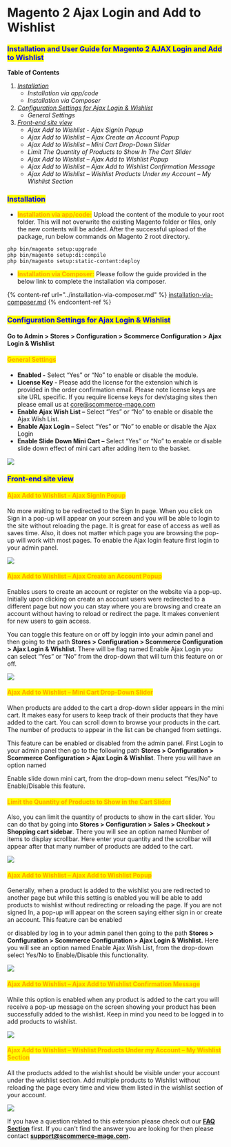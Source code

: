 # Magento 2 Ajax Login and Add to Wishlist

### <mark style="color:blue;">Installation and User Guide for Magento 2 AJAX Login and Add to Wishlist</mark>

**Table of Contents**

1. [_Installation_ ](magento-2-ajax-login-and-add-to-wishlist.md#\_bookmark0)
   * _Installation via app/code_&#x20;
   * _Installation via Composer_
2. [_Configuration Settings for Ajax Login & Wishlist_ ](magento-2-ajax-login-and-add-to-wishlist.md#\_bookmark3)
   * _General Settings_&#x20;
3. [_Front-end site view_ ](magento-2-ajax-login-and-add-to-wishlist.md#\_bookmark5)
   * _Ajax Add to Wishlist - Ajax SignIn Popup_&#x20;
   * _Ajax Add to Wishlist – Ajax Create an Account Popup_&#x20;
   * _Ajax Add to Wishlist – Mini Cart Drop-Down Slider_&#x20;
   * _Limit The Quantity of Products to Show In The Cart Slider_&#x20;
   * _Ajax Add to Wishlist – Ajax Add to Wishlist Popup_&#x20;
   * _Ajax Add to Wishlist – Ajax Add to Wishlist Confirmation Message_&#x20;
   * _Ajax Add to Wishlist – Wishlist Products Under my Account – My Wishlist Section_&#x20;

### <mark style="color:blue;">Installation</mark> <a href="#_bookmark0" id="_bookmark0"></a>

* <mark style="color:orange;">**Installation via app/code:**</mark> Upload the content of the module to your root folder. This will not overwrite the existing Magento folder or files, only the new contents will be added. After the successful upload of the package, run below commands on Magento 2 root directory.

```
php bin/magento setup:upgrade
php bin/magento setup:di:compile
php bin/magento setup:static-content:deploy
```

* <mark style="color:orange;">**Installation via Composer:**</mark> Please follow the guide provided in the below link to complete the installation via composer.

{% content-ref url="../installation-via-composer.md" %}
[installation-via-composer.md](../installation-via-composer.md)
{% endcontent-ref %}

### <mark style="color:blue;">Configuration Settings for Ajax Login & Wishlist</mark> <a href="#_bookmark3" id="_bookmark3"></a>

#### Go to Admin > Stores > Configuration > Scommerce Configuration > Ajax Login & Wishlist

#### <mark style="color:orange;">General Settings</mark> <a href="#_bookmark4" id="_bookmark4"></a>

* **Enabled -** Select “Yes” or “No” to enable or disable the module.
* **License Key -** Please add the license for the extension which is provided in the order confirmation email. Please note license keys are site URL specific. If you require license keys for dev/staging sites then please email us at [core@scommerce-mage.com](mailto:core@scommerce-mage.com)
* **Enable Ajax Wish List –** Select “Yes” or “No” to enable or disable the Ajax Wish List.
* **Enable Ajax Login –** Select “Yes” or “No” to enable or disable the Ajax Login
* **Enable Slide Down Mini Cart –** Select “Yes” or “No” to enable or disable slide down effect of mini cart after adding item to the basket.

![](../../.gitbook/assets/ajax\_general.jpg)

### <mark style="color:blue;">Front-end site view</mark> <a href="#_bookmark5" id="_bookmark5"></a>

#### <mark style="color:orange;">Ajax Add to Wishlist - Ajax SignIn Popup</mark> <a href="#_bookmark6" id="_bookmark6"></a>

No more waiting to be redirected to the Sign In page. When you click on Sign in a pop-up will appear on your screen and you will be able to login to the site without reloading the page. It is great for ease of access as well as saves time. Also, it does not matter which page you are browsing the pop-up will work with most pages. To enable the Ajax login feature first login to your admin panel.

![](<../../.gitbook/assets/7 (59)>)

#### <mark style="color:orange;">Ajax Add to Wishlist – Ajax Create an Account Popup</mark> <a href="#_bookmark7" id="_bookmark7"></a>

Enables users to create an account or register on the website via a pop-up. Initially upon clicking on create an account users were redirected to a different page but now you can stay where you are browsing and create an account without having to reload or redirect the page. It makes convenient for new users to gain access.

You can toggle this feature on or off by loggin into your admin panel and then going to the path **Stores > Configuration > Scommerce Configuration > Ajax Login & Wishlist**. There will be flag named Enable Ajax Login you can select “Yes” or “No” from the drop-down that will turn this feature on or off.

![](<../../.gitbook/assets/8 (20)>)

#### <mark style="color:orange;">Ajax Add to Wishlist – Mini Cart Drop-Down Slider</mark> <a href="#_bookmark8" id="_bookmark8"></a>

When products are added to the cart a drop-down slider appears in the mini cart. It makes easy for users to keep track of their products that they have added to the cart. You can scroll down to browse your products in the cart. The number of products to appear in the list can be changed from settings.

This feature can be enabled or disabled from the admin panel. First Login to your admin panel then go to the following path **Stores > Configuration > Scommerce Configuration > Ajax Login & Wishlist**. There you will have an option named

Enable slide down mini cart, from the drop-down menu select “Yes/No” to Enable/Disable this feature.

#### <mark style="color:orange;">Limit the Quantity of Products to Show in the Cart Slider</mark> <a href="#_bookmark9" id="_bookmark9"></a>

Also, you can limit the quantity of products to show in the cart slider. You can do that by going into **Stores > Configuration > Sales > Checkout > Shopping cart sidebar**. There you will see an option named Number of items to display scrollbar. Here enter your quantity and the scrollbar will appear after that many number of products are added to the cart.

![](<../../.gitbook/assets/9 (33)>)

#### <mark style="color:orange;">Ajax Add to Wishlist – Ajax Add to Wishlist Popup</mark> <a href="#_bookmark10" id="_bookmark10"></a>

Generally, when a product is added to the wishlist you are redirected to another page but while this setting is enabled you will be able to add products to wishlist without redirecting or reloading the page. If you are not signed In, a pop-up will appear on the screen saying either sign in or create an account. This feature can be enabled

or disabled by log in to your admin panel then going to the path **Stores > Configuration > Scommerce Configuration > Ajax Login & Wishlist.** Here you will see an option named Enable Ajax Wish List, from the drop-down select Yes/No to Enable/Disable this functionality.

![](<../../.gitbook/assets/10 (5)>)

#### <mark style="color:orange;">Ajax Add to Wishlist – Ajax Add to Wishlist Confirmation Message</mark> <a href="#_bookmark11" id="_bookmark11"></a>

While this option is enabled when any product is added to the cart you will receive a pop-up message on the screen showing your product has been successfully added to the wishlist. Keep in mind you need to be logged in to add products to wishlist.

![](<../../.gitbook/assets/11 (24)>)

#### <mark style="color:orange;">Ajax Add to Wishlist – Wishlist Products Under my Account – My Wishlist Section</mark> <a href="#_bookmark12" id="_bookmark12"></a>

All the products added to the wishlist should be visible under your account under the wishlist section. Add multiple products to Wishlist without reloading the page every time and view them listed in the wishlist section of your account.

![](../../.gitbook/assets/ajax\_front.jpg)

If you have a question related to this extension please check out our [**FAQ Section**](https://www.scommerce-mage.com/magento-2-ajax-login-add-to-wishlist.html#faq) first. If you can't find the answer you are looking for then please contact [**support@scommerce-mage.com**](mailto:core@scommerce-mage.com)**.**
